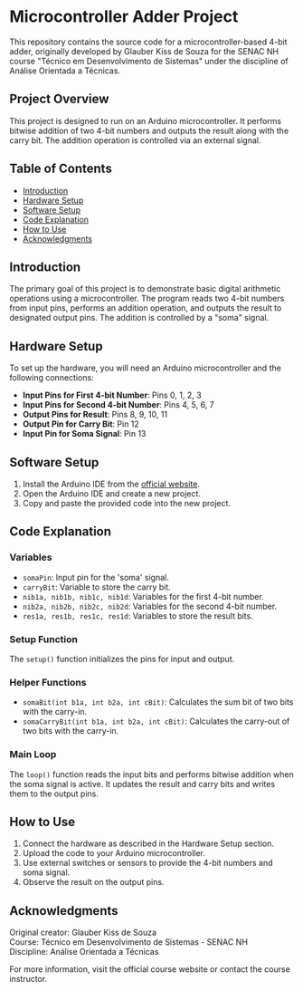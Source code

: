 # Microcontroller Adder Project

This repository contains the source code for a microcontroller-based 4-bit adder, originally developed by Glauber Kiss de Souza for the SENAC NH course "Técnico em Desenvolvimento de Sistemas" under the discipline of Análise Orientada a Técnicas.

## Project Overview

This project is designed to run on an Arduino microcontroller. It performs bitwise addition of two 4-bit numbers and outputs the result along with the carry bit. The addition operation is controlled via an external signal.

## Table of Contents

- [Introduction](#introduction)
- [Hardware Setup](#hardware-setup)
- [Software Setup](#software-setup)
- [Code Explanation](#code-explanation)
- [How to Use](#how-to-use)
- [Acknowledgments](#acknowledgments)

## Introduction

The primary goal of this project is to demonstrate basic digital arithmetic operations using a microcontroller. The program reads two 4-bit numbers from input pins, performs an addition operation, and outputs the result to designated output pins. The addition is controlled by a "soma" signal.

## Hardware Setup

To set up the hardware, you will need an Arduino microcontroller and the following connections:

- **Input Pins for First 4-bit Number**: Pins 0, 1, 2, 3
- **Input Pins for Second 4-bit Number**: Pins 4, 5, 6, 7
- **Output Pins for Result**: Pins 8, 9, 10, 11
- **Output Pin for Carry Bit**: Pin 12
- **Input Pin for Soma Signal**: Pin 13

## Software Setup

1. Install the Arduino IDE from the [official website](https://www.arduino.cc/en/software).
2. Open the Arduino IDE and create a new project.
3. Copy and paste the provided code into the new project.

## Code Explanation

### Variables

- `somaPin`: Input pin for the 'soma' signal.
- `carryBit`: Variable to store the carry bit.
- `nib1a, nib1b, nib1c, nib1d`: Variables for the first 4-bit number.
- `nib2a, nib2b, nib2c, nib2d`: Variables for the second 4-bit number.
- `res1a, res1b, res1c, res1d`: Variables to store the result bits.

### Setup Function

The `setup()` function initializes the pins for input and output.

### Helper Functions

- `somaBit(int b1a, int b2a, int cBit)`: Calculates the sum bit of two bits with the carry-in.
- `somaCarryBit(int b1a, int b2a, int cBit)`: Calculates the carry-out of two bits with the carry-in.

### Main Loop

The `loop()` function reads the input bits and performs bitwise addition when the soma signal is active. It updates the result and carry bits and writes them to the output pins.

## How to Use

1. Connect the hardware as described in the Hardware Setup section.
2. Upload the code to your Arduino microcontroller.
3. Use external switches or sensors to provide the 4-bit numbers and soma signal.
4. Observe the result on the output pins.

## Acknowledgments

Original creator: Glauber Kiss de Souza  
Course: Técnico em Desenvolvimento de Sistemas - SENAC NH  
Discipline: Análise Orientada a Técnicas

For more information, visit the official course website or contact the course instructor.
